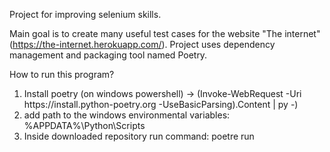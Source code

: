 Project for improving selenium skills.

Main goal is to create many useful test cases for the website "The internet" (https://the-internet.herokuapp.com/).
Project uses dependency management and packaging tool named Poetry.

How to run this program?
1. Install poetry (on windows powershell) ->
      (Invoke-WebRequest -Uri ht<span>tps://install.python-poetry.org -UseBasicParsing).Content | py -)
2. add path to the windows environmental variables:
      %APPDATA%\Python\Scripts
3. Inside downloaded repository run command:
      poetre run
